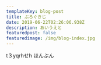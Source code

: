 ```yaml
---
templateKey: blog-post
title: ぶろぐきじ
date: 2019-06-22T02:26:06.938Z
description: あいうえと
featuredpost: false
featuredimage: /img/blog-index.jpg
---
```

t３yqrhせh
ほんぶん　　

